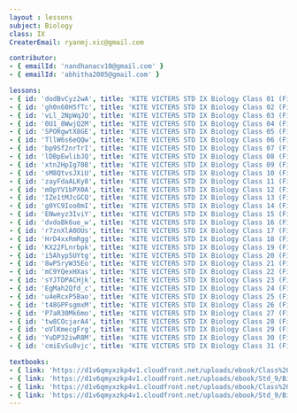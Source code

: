```yaml
--- 
layout : lessons 
subject: Biology
class: IX
CreaterEmail: ryanmj.xic@gmail.com

contributor: 
- { emailId: 'nandhanacv10@gmail.com' }
- { emailId: 'abhitha2005@gmail.com' }

lessons: 
- { id: 'dodBvCyz2wA', title: 'KITE VICTERS STD IX Biology Class 01 (First Bell-ഫസ്റ്റ് ബെല്‍)' }
- { id: 'gh0n60H5fTc', title: 'KITE VICTERS STD IX Biology Class 02 (First Bell-ഫസ്റ്റ് ബെല്‍)' }
- { id: 'vLl_2NpWqJQ', title: 'KITE VICTERS STD IX Biology Class 03 (First Bell-ഫസ്റ്റ് ബെല്‍)' }
- { id: '0U1_8WwjQ2M', title: 'KITE VICTERS STD IX Biology Class 04 (First Bell-ഫസ്റ്റ് ബെല്‍)' }
- { id: 'SPORgwtX8GE', title: 'KITE VICTERS STD IX Biology Class 05 (First Bell-ഫസ്റ്റ് ബെല്‍)' }
- { id: 'TllW6s6eQQw', title: 'KITE VICTERS STD IX Biology Class 06 (First Bell-ഫസ്റ്റ് ബെല്‍)' }
- { id: 'bp9Sf2nrTrI', title: 'KITE VICTERS STD IX Biology Class 07 (First Bell-ഫസ്റ്റ് ബെല്‍)' }
- { id: 'lDBpEwlibJQ', title: 'KITE VICTERS STD IX Biology Class 08 (First Bell-ഫസ്റ്റ് ബെല്‍)' }
- { id: 'xtn2HpIg708', title: 'KITE VICTERS STD IX Biology Class 09 (First Bell-ഫസ്റ്റ് ബെല്‍)' }
- { id: 'sM8QtvsJXiU', title: 'KITE VICTERS STD IX Biology Class 10 (First Bell-ഫസ്റ്റ് ബെല്‍)' }
- { id: 'zayFdaALKy8', title: 'KITE VICTERS STD IX Biology Class 11 (First Bell-ഫസ്റ്റ് ബെല്‍)' }
- { id: 'mOpYV1bPX0A', title: 'KITE VICTERS STD IX Biology Class 12 (First Bell-ഫസ്റ്റ് ബെല്‍)' }
- { id: 'IZe1tMJcGCQ', title: 'KITE VICTERS STD IX Biology Class 13 (First Bell-ഫസ്റ്റ് ബെല്‍)' }
- { id: 'g0YC9Ioo0mI', title: 'KITE VICTERS STD IX Biology Class 14 (First Bell-ഫസ്റ്റ് ബെല്‍)' }
- { id: 'ENweyz3IviY', title: 'KITE VICTERS STD IX Biology Class 15 (First Bell-ഫസ്റ്റ് ബെല്‍)' }
- { id: 'dvdoBk6ue_w', title: 'KITE VICTERS STD IX Biology Class 16 (First Bell-ഫസ്റ്റ് ബെല്‍)' }
- { id: 'r7znXlA0OUs', title: 'KITE VICTERS STD IX Biology Class 17 (First Bell-ഫസ്റ്റ് ബെല്‍)' }
- { id: 'HrD4xxRmRgg', title: 'KITE VICTERS STD IX Biology Class 18 (First Bell-ഫസ്റ്റ് ബെല്‍)' }
- { id: 'KX22FLnrbpk', title: 'KITE VICTERS STD IX Biology Class 19 (First Bell-ഫസ്റ്റ് ബെല്‍)' }
- { id: 'i5Ahyp5UYtg', title: 'KITE VICTERS STD IX Biology Class 20 (First Bell-ഫസ്റ്റ് ബെല്‍)' }
- { id: '8wP5ryW35Eo', title: 'KITE VICTERS STD IX Biology Class 21 (First Bell-ഫസ്റ്റ് ബെല്‍)' }
- { id: 'mC9YQexHXas', title: 'KITE VICTERS STD IX Biology Class 22 (First Bell-ഫസ്റ്റ് ബെല്‍)' }
- { id: 'sYJTDPACHjk', title: 'KITE VICTERS STD IX Biology Class 23 (First Bell-ഫസ്റ്റ് ബെല്‍)' }
- { id: 'EgMah2Qfd_c', title: 'KITE VICTERS STD IX Biology Class 24 (First Bell-ഫസ്റ്റ് ബെല്‍)' }
- { id: 'u4eRcxP5Bao', title: 'KITE VICTERS STD IX Biology Class 25 (First Bell-ഫസ്റ്റ് ബെല്‍)' }
- { id: 't48GPFsgmxM', title: 'KITE VICTERS STD IX Biology Class 26 (First Bell-ഫസ്റ്റ് ബെല്‍)' }
- { id: 'P7aR30Mk6mo', title: 'KITE VICTERS STD IX Biology Class 27 (First Bell-ഫസ്റ്റ് ബെല്‍)' }
- { id: 'tw8COcjarA4', title: 'KITE VICTERS STD IX Biology Class 28 (First Bell-ഫസ്റ്റ് ബെല്‍)' }
- { id: 'oVlKmecgFrg', title: 'KITE VICTERS STD IX Biology Class 29 (First Bell-ഫസ്റ്റ് ബെല്‍)' }
- { id: 'YuDP32iwR8M', title: 'KITE VICTERS STD IX Biology Class 30 (First Bell-ഫസ്റ്റ് ബെല്‍)' }
- { id: 'cmiEvSu8vjc', title: 'KITE VICTERS STD IX Biology Class 31 (First Bell-ഫസ്റ്റ് ബെല്‍)' }

textbooks:
- { link: 'https://d1v6qmyxzkp4v1.cloudfront.net/uploads/ebook/Class%209/Biology_9_E_Part_1/Biology_9_E_Part_1.pdf', title: 'Biology Part -1' , medium: 'English' }
- { link: 'https://d1v6qmyxzkp4v1.cloudfront.net/uploads/ebook/Std_9/Biology_9(E)%20Part%202/Biology_9(E)%20Part%202.pdf', title: 'Biology Part -2' , medium: 'English' }
- { link: 'https://d1v6qmyxzkp4v1.cloudfront.net/uploads/ebook/Class%209/Biology_9_M_Part_1/Biology_9_M_Part_1.pdf', title: 'Biology Part -1' , medium: 'Malayalam' }
- { link: 'https://d1v6qmyxzkp4v1.cloudfront.net/uploads/ebook/Std_9/Biology_9(M)%20Part%202/Biology_9(M)%20Part%202.pdf', title: 'Biology Part -2' , medium: 'Malayalam' }
--- 
```

